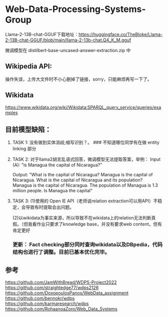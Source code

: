 # Web-Data-Processing-Systems-Group

Llama-2-13B-chat-GGUF下载地址：https://huggingface.co/TheBloke/Llama-2-13B-chat-GGUF/blob/main/llama-2-13b-chat.Q4_K_M.gguf

微调模型在 distilbert-base-uncased-answer-extraction.zip 中

## Wikipedia API:
操作失误，上传大文件时不小心删掉了链接，sorry，只能麻烦再写一下了。

## Wikidata  
https://www.wikidata.org/wiki/Wikidata:SPARQL_query_service/queries/examples

## 目前模型缺陷：
1. TASK 1: 没有做到实体消歧;缩写识别？。 ### 不知道哪位同学有在做 entity linking 部分
2. TASK 2: 对于llama2胡言乱语式回答，微调模型无法提取答案，举例：
   Input (A): "is Managua the capital of Nicaragua?"
   
   Output: "What is the capital of Nicaragua?
Managua is the capital of Nicaragua.
What is the capital of Nicaragua and its population?
Managua is the capital of Nicaragua. The population of Managua is 1.3 million people.
Is Managua the capital"
3. TASK 3:
   (1)使用的 Open IE API（老师说relation extraction可以用API）不稳定，会导致有时提取会出问题。

   (2)以wikidata为事实来源，所以导致不在wikidata上的relation无法判断真假。（但我看作业只要求了knowledge base，并没有要求web content，但有肯定更好
   ### 更新： Fact checking部分同时查询wikidata以及DBpedia，代码结构也进行了调整。目前已基本优化完毕。
   
## 参考  
https://github.com/JamWithBread/WDPS-Project2022  
https://github.com/straightedge77/wdps2126  
https://github.com/DoxopoulosPanos/WebData_assignment  
https://github.com/bennokr/wdps  
https://github.com/karmaresearch/wdps  
https://github.com/RohaanoaZoro/Web_Data_Systems  

